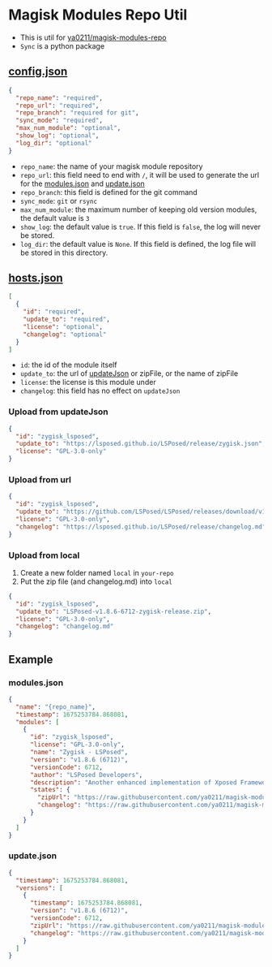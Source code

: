 # Magisk Modules Repo Util

- This is util for [ya0211/magisk-modules-repo](https://github.com/ya0211/magisk-modules-repo)
- `Sync` is a python package

## [config.json](template/config.json)
```json
{
  "repo_name": "required",
  "repo_url": "required",
  "repo_branch": "required for git",
  "sync_mode": "required",
  "max_num_module": "optional",
  "show_log": "optional",
  "log_dir": "optional"
}
```
- `repo_name`: the name of your magisk module repository
- `repo_url`: this field need to end with `/`, it will be used to generate the url for the [modules.json](#modules-json) and [update.json](#update-json)
- `repo_branch`: this field is defined for the git command
- `sync_mode`: `git` or `rsync`
- `max_num_module`: the maximum number of keeping old version modules, the default value is `3`
- `show_log`: the default value is `true`. If this field is `false`, the log will never be stored.
- `log_dir`: the default value is `None`. If this field is defined, the log file will be stored in this directory.

## [hosts.json](template/hosts.json)
```json
[
  {
    "id": "required",
    "update_to": "required",
    "license": "optional",
    "changelog": "optional"
  }
]
```
- `id`: the id of the module itself
- `update_to`: the url of [updateJson](https://topjohnwu.github.io/Magisk/guides.html) or zipFile, or the name of zipFile
- `license`: the license is this module under
- `changelog`: this field has no effect on `updateJson`

### Upload from updateJson
```json
{
  "id": "zygisk_lsposed",
  "update_to": "https://lsposed.github.io/LSPosed/release/zygisk.json",
  "license": "GPL-3.0-only"
}
```

### Upload from url
```json
{
  "id": "zygisk_lsposed",
  "update_to": "https://github.com/LSPosed/LSPosed/releases/download/v1.8.6/LSPosed-v1.8.6-6712-zygisk-release.zip",
  "license": "GPL-3.0-only",
  "changelog": "https://lsposed.github.io/LSPosed/release/changelog.md"
}
```

### Upload from local
1. Create a new folder named `local` in `your-repo`
2. Put the zip file (and changelog.md) into `local` 
```json
{
  "id": "zygisk_lsposed",
  "update_to": "LSPosed-v1.8.6-6712-zygisk-release.zip",
  "license": "GPL-3.0-only",
  "changelog": "changelog.md"
}
```

## Example
### modules.json
```json
{
  "name": "{repo_name}",
  "timestamp": 1675253784.868081,
  "modules": [
    {
      "id": "zygisk_lsposed",
      "license": "GPL-3.0-only",
      "name": "Zygisk - LSPosed",
      "version": "v1.8.6 (6712)",
      "versionCode": 6712,
      "author": "LSPosed Developers",
      "description": "Another enhanced implementation of Xposed Framework. Supports Android 8.1 ~ 13. Requires Magisk 24.0+ and Zygisk enabled.",
      "states": {
        "zipUrl": "https://raw.githubusercontent.com/ya0211/magisk-modules-repo/main/modules/zygisk_lsposed/v1.8.6_(6712)_6712.zip",
        "changelog": "https://raw.githubusercontent.com/ya0211/magisk-modules-repo/main/modules/zygisk_lsposed/v1.8.6_(6712)_6712.md"
      }
    }
  ]
}
```

### update.json
```json
{
  "timestamp": 1675253784.868081,
  "versions": [
    {
      "timestamp": 1675253784.868081,
      "version": "v1.8.6 (6712)",
      "versionCode": 6712,
      "zipUrl": "https://raw.githubusercontent.com/ya0211/magisk-modules-repo/main/modules/zygisk_lsposed/v1.8.6_(6712)_6712.zip",
      "changelog": "https://raw.githubusercontent.com/ya0211/magisk-modules-repo/main/modules/zygisk_lsposed/v1.8.6_(6712)_6712.md"
    }
  ]
}
```
